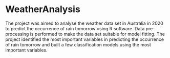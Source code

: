 # WeatherAnalysis
The project was aimed to analyse the weather data set in Australia in 2020 to predict the occurrence of rain tomorrow using R software. Data pre-processing is performed to make the data set suitable for model fitting. The project identified the most important variables in predicting the occurrence of rain tomorrow and built a few classification models using the most important variables.
